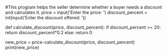 #This program helps the seller determine whether a buyer needs a discount and calculates it. 
price = input('Enter the price: ')
discount_percent = int(input('Enter the discount offered: ')) 

def calculate_discount(price, discount_percent):
    if discount_percent >= 20:
        return discount_percent*0.2
    else:
        return 0
    
new_price = price-calculate_discount(price, discount_percent)
print(new_price)

